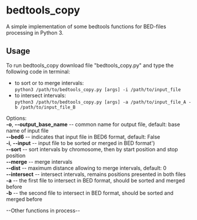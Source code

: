 # bedtools_copy

A simple implementation of some bedtools functions for BED-files processing in Python 3.

## Usage  
To run bedtools_copy download file "bedtools_copy.py" and type the following code in terminal:  
- to sort or to merge intervals:  
```python3 /path/to/bedtools_copy.py [args] -i /path/to/input_file```  
- to intersect intervals:  
```python3 /path/to/bedtools_copy.py [args] -a /path/to/input_file_A -b /path/to/input_file_B ```  

Options:   
**-o**, **--output_base_name** -- common name for output file, default: base name of input file  
**--bed6** -- indicates that input file in BED6 format, default: False  
**-i**, **--input** -- input file to be sorted or merged in BED format')  
**--sort** -- sort intervals by chromosome, then by start position and stop position   
**--merge** -- merge intervals  
**--dist** -- maximum distance allowing to merge intervals, default: 0  
**--intersect** -- intersect intervals, remains positions presented in both files  
**-a** -- the first file to intersect in BED format, should be sorted and merged before  
**-b** -- the second file to intersect in BED format, should be sorted and merged before  

--Other functions in process--
